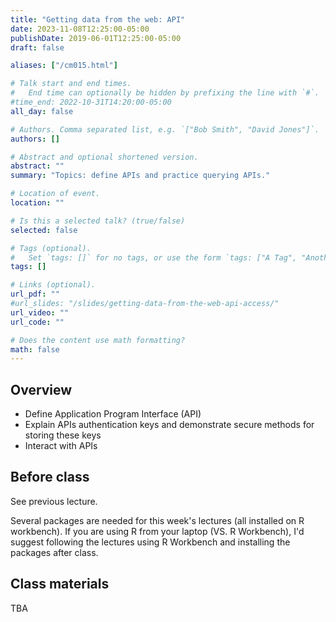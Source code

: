 ```yaml
---
title: "Getting data from the web: API"
date: 2023-11-08T12:25:00-05:00
publishDate: 2019-06-01T12:25:00-05:00
draft: false

aliases: ["/cm015.html"]

# Talk start and end times.
#   End time can optionally be hidden by prefixing the line with `#`.
#time_end: 2022-10-31T14:20:00-05:00
all_day: false

# Authors. Comma separated list, e.g. `["Bob Smith", "David Jones"]`.
authors: []

# Abstract and optional shortened version.
abstract: ""
summary: "Topics: define APIs and practice querying APIs."

# Location of event.
location: ""

# Is this a selected talk? (true/false)
selected: false

# Tags (optional).
#   Set `tags: []` for no tags, or use the form `tags: ["A Tag", "Another Tag"]` for one or more tags.
tags: []

# Links (optional).
url_pdf: ""
#url_slides: "/slides/getting-data-from-the-web-api-access/"
url_video: ""
url_code: ""

# Does the content use math formatting?
math: false
---
```




## Overview

* Define Application Program Interface (API)
* Explain APIs authentication keys and demonstrate secure methods for storing these keys
* Interact with APIs

<!--
* Define JSON data structure and how to convert them to data frames
* Practice tidying messy JSON data objects using `tidyr`
* Demonstrate how to use canned packages in R to access APIs
* Practice gathering data from Twitter API using the `rtweet` package in R
-->

## Before class

See previous lecture.

Several packages are needed for this week's lectures (all installed on R workbench). If you are using R from your laptop (VS. R Workbench), I'd suggest following the lectures using R Workbench and installing the packages after class.

<!--
* Read [Getting data from the web: API access](/notes/application-program-interface/)
* Read [Getting data from the web: writing API queries](/notes/write-an-api-function/)
-->

## Class materials

TBA

<!--
* Run the code below in your console to download today’s in-class exercises: `usethis::use_course("css-materials/web-api-access")`
-->

<!--
* [Practice getting data from the Twitter API](/notes/twitter-api-practice/)
* [Simplifying lists](/notes/simplify-nested-lists/)
-->
